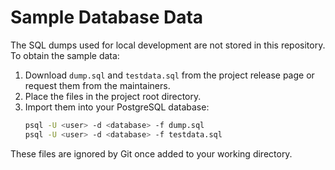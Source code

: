 # Sample Database Data

The SQL dumps used for local development are not stored in this repository. To obtain the sample data:

1. Download `dump.sql` and `testdata.sql` from the project release page or request them from the maintainers.
2. Place the files in the project root directory.
3. Import them into your PostgreSQL database:
   ```bash
   psql -U <user> -d <database> -f dump.sql
   psql -U <user> -d <database> -f testdata.sql
   ```

These files are ignored by Git once added to your working directory.
